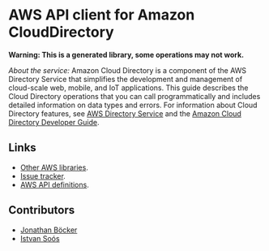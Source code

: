# AWS API client for Amazon CloudDirectory

**Warning: This is a generated library, some operations may not work.**

*About the service:*
Amazon Cloud Directory is a component of the AWS Directory Service that
simplifies the development and management of cloud-scale web, mobile, and
IoT applications. This guide describes the Cloud Directory operations that
you can call programmatically and includes detailed information on data
types and errors. For information about Cloud Directory features, see <a
href="https://aws.amazon.com/directoryservice/">AWS Directory Service</a>
and the <a
href="https://docs.aws.amazon.com/clouddirectory/latest/developerguide/what_is_cloud_directory.html">Amazon
Cloud Directory Developer Guide</a>.

## Links

- [Other AWS libraries](https://github.com/agilord/aws_client/tree/master/generated).
- [Issue tracker](https://github.com/agilord/aws_client/issues).
- [AWS API definitions](https://github.com/aws/aws-sdk-js/tree/master/apis).

## Contributors

- [Jonathan Böcker](https://github.com/Schwusch)
- [Istvan Soós](https://github.com/isoos)

